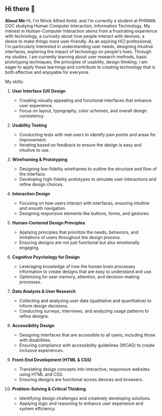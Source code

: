 ## Hi there 👋

**About Me**
Hi, I'm Nhick Alfred Antid, and I'm currently a student at PHINMA COC studying Human Computer Interaction, Information Technology.
My interest in Human-Computer Interaction stems from a frustrating experience with technology, a curiosity about how people interact with devices, a desire to make things more user-friendly. As an aspiring HCI professional, I'm particularly interested in understanding user needs, designing intuitive interfaces, exploring the impact of technology on people's lives.
Through my studies, I am currently learning about user research methods, basic prototyping techniques, the principles of usability, design thinking.
I am eager to apply these learnings and contribute to creating technology that is both effective and enjoyable for everyone.

My skills:

1. **User Interface (UI) Design**  
   - Creating visually appealing and functional interfaces that enhance user experience.  
   - Focus on layout, typography, color schemes, and overall design consistency.

2. **Usability Testing**  
   - Conducting tests with real users to identify pain points and areas for improvement.  
   - Iterating based on feedback to ensure the design is easy and intuitive to use.

3. **Wireframing & Prototyping**  
   - Designing low-fidelity wireframes to outline the structure and flow of the interface.  
   - Developing high-fidelity prototypes to simulate user interactions and refine design choices.

4. **Interaction Design**  
   - Focusing on how users interact with interfaces, ensuring intuitive and smooth navigation.  
   - Designing responsive elements like buttons, forms, and gestures.

5. **Human-Centered Design Principles**  
   - Applying principles that prioritize the needs, behaviors, and limitations of users throughout the design process.  
   - Ensuring designs are not just functional but also emotionally engaging.

6. **Cognitive Psychology for Design**  
   - Leveraging knowledge of how the human brain processes information to create designs that are easy to understand and use.  
   - Optimizing for user memory, attention, and decision-making processes.

7. **Data Analysis & User Research**  
   - Collecting and analyzing user data (qualitative and quantitative) to inform design decisions.  
   - Conducting surveys, interviews, and analyzing usage patterns to refine designs.

8. **Accessibility Design**  
   - Designing interfaces that are accessible to all users, including those with disabilities.  
   - Ensuring compliance with accessibility guidelines (WCAG) to create inclusive experiences.

9. **Front-End Development (HTML & CSS)**  
   - Translating design concepts into interactive, responsive websites using HTML and CSS.  
   - Ensuring designs are functional across devices and browsers.

10. **Problem-Solving & Critical Thinking**  
    - Identifying design challenges and creatively developing solutions.  
    - Applying logic and reasoning to enhance user experience and system efficiency.
